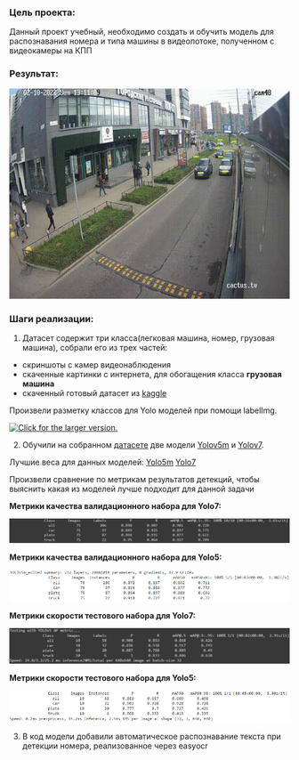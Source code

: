 ### Цель проекта:
Данный проект учебный, необходимо создать и обучить модель для распознавания номера и типа машины в видеопотоке, полученном с видеокамеры на КПП

### Результат:
<p align="center"><img src="./helpers/cars-2.gif"\></p>

### Шаги реализации:
1) Датасет содержит три класса(легковая машина, номер, грузовая машина), собрали его из трех частей: 
* скриншоты с камер видеонаблюдения
* скаченные картинки с интернета, для обогащения класса **грузовая машина**
* скаченный готовый датасет из [kaggle](https://www.kaggle.com/datasets/andrewmvd/car-plate-detection)

Произвели разметку классов для Yolo моделей при помощи labelImg.

<a href="https://drive.google.com/uc?export=view&id=1LCW7MpU_oEI_DcCchluVNyIedY8OWVMr"><img src="https://drive.google.com/uc?export=view&id=1LCW7MpU_oEI_DcCchluVNyIedY8OWVMr" style="width: 500px; max-width: 100%; height: auto" title="Click for the larger version." /></a>

2) Обучили на собранном [датасете](https://www.kaggle.com/datasets/kirillpribludenko/number-plates-50-russain-50-others) две модели [Yolov5m](yolov5m.ipynb) и [Yolov7](ALPR.ipynb). 

Лучшие веса для данных моделей:
[Yolo5m](https://drive.google.com/file/d/1htNcnFONfzpevnFL5iw3OpycEK3tG71m/view?usp=sharing)
[Yolo7](https://drive.google.com/file/d/1e5QTOn7kLk5ekQHyR8343c90Hhw3FAEy/view?usp=sharing)

Произвели сравнение по метрикам результатов детекций, чтобы выяснить какая из моделей лучше подходит для данной задачи

**Метрики качества валидационного набора для Yolo7:**
<p align="left"><img src="./helpers/yolo7_val.png"\></p>

**Метрики качества валидационного набора для Yolo5:**
<p align="left"><img src="./helpers/yolov5m_val.png"\></p>

**Метрики скорости тестового набора для Yolo7:**
<p align="left"><img src="./helpers/yolo7_test.png"\></p>

**Метрики скорости тестового набора для Yolo5:**
<p align="left"><img src="./helpers/yolov5m_test.png"\></p>

3) В код модели добавили автоматическое распознавание текста при детекции номера, реализованное через easyocr
